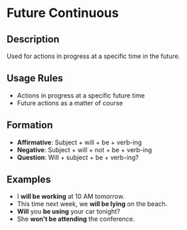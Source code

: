 # Future Continuous

## Description
Used for actions in progress at a specific time in the future.

## Usage Rules
- Actions in progress at a specific future time
- Future actions as a matter of course

## Formation
- **Affirmative**: Subject + will + be + verb-ing
- **Negative**: Subject + will + not + be + verb-ing
- **Question**: Will + subject + be + verb-ing?

## Examples
- I **will be working** at 10 AM tomorrow.
- This time next week, we **will be lying** on the beach.
- **Will** you **be using** your car tonight?
- She **won't be attending** the conference.
